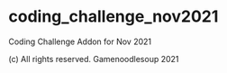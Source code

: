 # coding_challenge_nov2021

Coding Challenge Addon for Nov 2021

(c) All rights reserved. Gamenoodlesoup 2021
